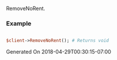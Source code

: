 RemoveNoRent.
### Example

```perl

$client->RemoveNoRent(); # Returns void
```


Generated On 2018-04-29T00:30:15-07:00